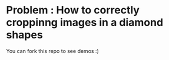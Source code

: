 # Problem : How to correctly croppinng images in a diamond shapes
You can fork this repo to see demos :)
